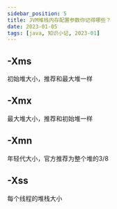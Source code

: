 ```yaml
---
sidebar_position: 5
title: JVM堆栈内存配置参数你记得哪些？
date: 2023-01-05
tags: [java, 知识小记, 2023-01]
---
```


## -Xms

初始堆大小，推荐和最大堆一样

## -Xmx

最大堆大小，推荐和初始堆一样

## -Xmn

年轻代大小，官方推荐为整个堆的3/8

## -Xss

每个线程的堆栈大小